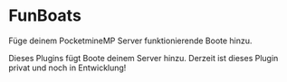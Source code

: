 # FunBoats
Füge deinem PocketmineMP Server funktionierende Boote hinzu.

Dieses Plugins fügt Boote deinem Server hinzu.
Derzeit ist dieses Plugin privat und noch in Entwicklung!

